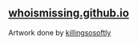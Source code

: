 ## [whoismissing.github.io](https://whoismissing.github.io)

Artwork done by [killingsosoftly](https://twitter.com/killingsosoftly)
